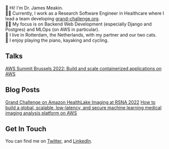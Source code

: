 
👋 Hi! I'm Dr. James Meakin.<br>
👷‍♂️ Currently, I work as a Research Software Engineer in Healthcare where I lead a team developing [grand-challenge.org](https://grand-challenge.org).<br>
👨‍💻 My focus is on Backend Web Development (especially Django and Postgres) and MLOps (on AWS in particular).<br>
🏡 I live in Rotterdam, the Netherlands, with my partner and our two cats.<br>
🎹 I enjoy playing the piano, kayaking and cycling.<br>

## Talks

[AWS Summit Brussels 2022: Build and scale containerized applications on AWS](https://youtu.be/_g6Sy-u6axQ)

## Blog Posts

[Grand Challenge on Amazon HealthLake Imaging at RSNA 2022](https://grand-challenge.org/blogs/rsna-2022/)
[How to build a global, scalable, low-latency, and secure machine learning medical imaging analysis platform on AWS](https://aws.amazon.com/blogs/industries/how-to-build-a-global-scalable-low-latency-and-secure-machine-learning-medical-imaging-analysis-platform-on-aws/)

## Get In Touch

You can find me on <a href="https://twitter.com/jmsmkn/">Twitter</a>, and <a href="https://linkedin.com/in/jmsmkn/">LinkedIn</a>.
